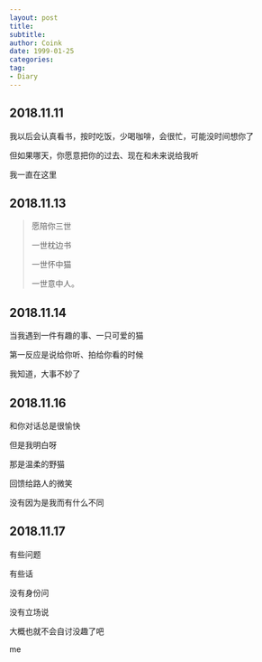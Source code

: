 ```yaml
---
layout: post
title:  
subtitle: 
author: Coink
date: 1999-01-25
categories:
tag:
- Diary
---
```




## 2018.11.11

我以后会认真看书，按时吃饭，少喝咖啡，会很忙，可能没时间想你了

但如果哪天，你愿意把你的过去、现在和未来说给我听

我一直在这里



## 2018.11.13

> 愿陪你三世
>
> 一世枕边书
>
> 一世怀中猫
>
> 一世意中人。



## 2018.11.14

当我遇到一件有趣的事、一只可爱的猫

第一反应是说给你听、拍给你看的时候

我知道，大事不妙了



## 2018.11.16

和你对话总是很愉快

但是我明白呀

那是温柔的野猫

回馈给路人的微笑

没有因为是我而有什么不同



## 2018.11.17

有些问题

有些话

没有身份问

没有立场说

大概也就不会自讨没趣了吧

me

